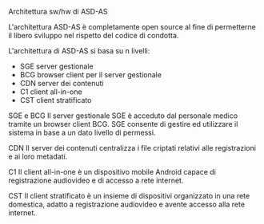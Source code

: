 Architettura sw/hw di ASD-AS

L'architettura ASD-AS è completamente open source al fine di permetterne il libero sviluppo nel rispetto del codice di condotta.

L'architettura di ASD-AS si basa su n livelli:

- SGE server gestionale
- BCG browser client per il server gestionale
- CDN server dei contenuti
- C1 client all-in-one
- CST client stratificato

SGE e BCG
Il server gestionale SGE è acceduto dal personale medico tramite un browser client BCG.
SGE consente di gestire ed utilizzare il sistema in base a un dato livello di permessi.

CDN
Il server dei contenuti centralizza i file criptati relativi alle registrazioni e ai loro metadati.

C1
Il client all-in-one è un dispositivo mobile Android capace di registrazione audiovideo e di accesso a rete internet.

CST
Il client stratificato è un insieme di dispositivi organizzato in una rete domestica, adatto a registrazione audiovideo e avente accesso alla rete internet.


